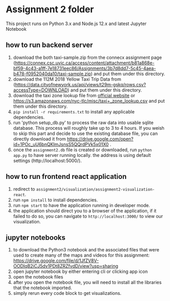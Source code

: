 # Assignment 2 folder

This project runs on Python 3.x and Node.js 12.x and latest Jupyter Notebook

## how to run backend server
1. download the both taxi-sample.zip from the connecx assignment page (https://connex.csc.uvic.ca/access/content/attachment/b81a868e-bf59-4c43-a1ff-7e18731eec86/Assignments/3b7d8dd7-5c45-4aea-b478-f0952040da10/taxi-sample.zip) and put them under this directory.
2. download the 112M 2018 Yellow Taxi Trip Data from (https://data.cityofnewyork.us/api/views/t29m-gskq/rows.csv?accessType=DOWNLOAD) and put them under this directory.
3. download the taxi zone lookup file from [official website](https://www1.nyc.gov/site/tlc/about/tlc-trip-record-data.page) or https://s3.amazonaws.com/nyc-tlc/misc/taxi+_zone_lookup.csv and put them under this directory.
4. `pip install -r requirements.txt` to install any applicable dependencies.
5. run 'python setup_db.py' to process the raw data into usable sqlite database. This process will roughly take up to 3 to 4 hours. If you weish to skip this part and decide to use the existing database file, you can directly download it from https://drive.google.com/open?id=1POc_uU6bnQKImJsnsS5QQrdPVk5x01X0 .
6. once the `assignment2.db` file is created or downloaded, run `python app.py` to have server running locally. the address is using default settings (http://localhost:5000/).

## how to run frontend react application
1. redirect to `assignment2/visualization/assignment2-visualization-react`.
2. run `npm install` to install dependencies.
3. run `npm start` to have the application running in developer mode.
4. the application should direct you to a browser of the application, if it failed to do so, you can navigate to `http://localhost:3000/` to view our visualization.

## jupyter notebooks
1. to download the Python3 notebook and the associated files that were used to create many of the maps and videos for this assignment: https://drive.google.com/file/d/1JfZV8V-OODIqB2iCJ5dv1PDt8ZRZfvdD/view?usp=sharing
2. open jupyter notebook by either entering cli or clicking app icon
3. open the notebook files
4. after you open the notebook file, you will need to install all the libraries that the notebook imported.
5. simply rerun every code block to get visualizations.
